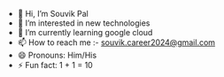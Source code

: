 - 👋 Hi, I’m Souvik Pal
- 👀 I’m interested in new technologies
- 🌱 I’m currently learning google cloud
- 📫 How to reach me :- souvik.career2024@gmail.com
- 😄 Pronouns: Him/His
- ⚡ Fun fact: 1 + 1 = 10 

<!---
palsouvik492/palsouvik492 is a ✨ special ✨ repository because its `README.md` (this file) appears on your GitHub profile.
You can click the Preview link to take a look at your changes.
--->

